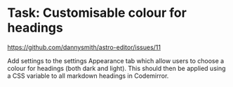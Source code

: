 # Task: Customisable colour for headings

https://github.com/dannysmith/astro-editor/issues/11

Add settings to the settings Appearance tab which allow users to choose a colour for headings (both dark and light). This should then be applied using a CSS variable to all markdown headings in Codemirror.